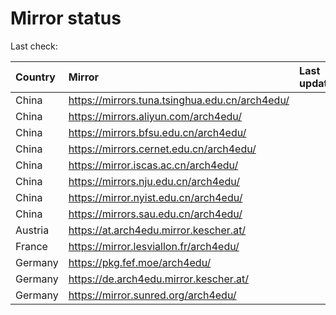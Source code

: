 <script src="./time.js"></script>
# Mirror status
Last check: <script type="text/javascript">localize(1725179072.889058);</script>

|Country|Mirror|Last update|
|:------|:-----|:----------|
|China|https://mirrors.tuna.tsinghua.edu.cn/arch4edu/|<script type="text/javascript">localize(1725129628);</script>|
|China|https://mirrors.aliyun.com/arch4edu/|<script type="text/javascript">localize(1725129628);</script>|
|China|https://mirrors.bfsu.edu.cn/arch4edu/|<script type="text/javascript">localize(1725129628);</script>|
|China|https://mirrors.cernet.edu.cn/arch4edu/|<script type="text/javascript">localize(1725129628);</script>|
|China|https://mirror.iscas.ac.cn/arch4edu/|<script type="text/javascript">localize(1725129628);</script>|
|China|https://mirrors.nju.edu.cn/arch4edu/|<script type="text/javascript">localize(1725086400);</script>|
|China|https://mirror.nyist.edu.cn/arch4edu/|<script type="text/javascript">localize(1725129628);</script>|
|China|https://mirrors.sau.edu.cn/arch4edu/|<script type="text/javascript">localize(1725129628);</script>|
|Austria|https://at.arch4edu.mirror.kescher.at/|<script type="text/javascript">localize(1725129628);</script>|
|France|https://mirror.lesviallon.fr/arch4edu/|<script type="text/javascript">localize(1725129628);</script>|
|Germany|https://pkg.fef.moe/arch4edu/|<script type="text/javascript">localize(1725129628);</script>|
|Germany|https://de.arch4edu.mirror.kescher.at/|<script type="text/javascript">localize(1725129628);</script>|
|Germany|https://mirror.sunred.org/arch4edu/|<script type="text/javascript">localize(1725129628);</script>|

<script src="./tablefilter/tablefilter.js"></script>
<script src="./table.js"></script>